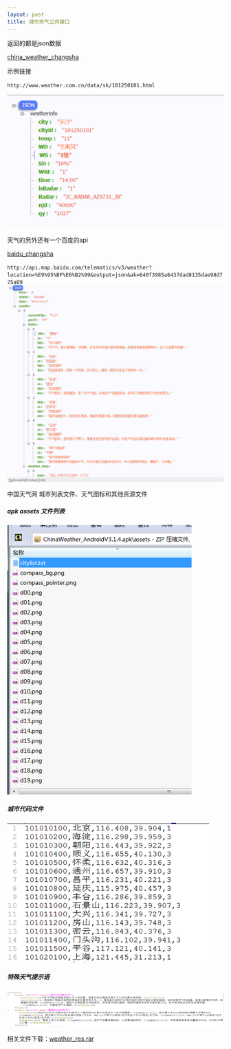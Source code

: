 ```yaml
---
layout: post
title: 城市天气公共接口
---
```

	
 返回的都是json数据

 [china_weather_changsha](http://www.weather.com.cn/data/sk/101250101.html)

 示例链接 

 `
 http://www.weather.com.cn/data/sk/101250101.html
 `

 ![china_weather](../img/china_weather.png)

 天气的另外还有一个百度的api 

 [baidu_changsha](http://api.map.baidu.com/telematics/v3/weather?location=%E9%95%BF%E6%B2%99&output=json&ak=640f3985a6437dad8135dae98d775a09)
 
 `http://api.map.baidu.com/telematics/v3/weather?location=%E9%95%BF%E6%B2%99&output=json&ak=640f3985a6437dad8135dae98d775a09
 ` 
![baidu_weather](../img/baidu_weather.png)


中国天气网 城市列表文件、天气图标和其他资源文件

##### apk assets 文件列表<br/>
![weather_resource](../img/weather_resource.png "apk assets 文件列表")

##### 城市代码文件<br/>
![citylist](../img/city_list.png "城市代码文件")

##### 特殊天气提示语<br/>
![signals](../img/signals.png "特殊天气提示语")

相关文件下载：[weather_res.rar](../files/weather_res.rar)






